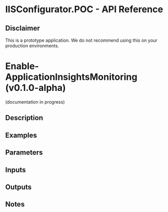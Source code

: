 # IISConfigurator.POC - API Reference

## Disclaimer
This is a prototype application. 
We do not recommend using this on your production environments.

# Enable-ApplicationInsightsMonitoring (v0.1.0-alpha)

(documentation in progress)


## Description

## Examples

## Parameters 

## Inputs

## Outputs

## Notes
